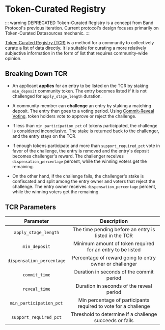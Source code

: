 # Token-Curated Registry

::: warning DEPRECATED
Token-Curated Registry is a concept from Band Protocol's previous iteration. Current protocol's design focuses primarily on Token-Curated Datasources mechanic.
:::

[Token Curated Registry (TCR)](https://medium.com/@ilovebagels/token-curated-registries-1-0-61a232f8dac7) is a method for a community to collectively curate a list of data directly. It is suitable for curating a more relatively subjective information in the form of list that requires community-wide opinion.

## Breaking Down TCR

- An applicant **applies** for an entry to be listed on the TCR by staking `min_deposit` community token. The entry becomes listed if it is not challenged for `apply_stage_length` duration.

- A community member can **challenge** an entry by staking a matching deposit. The entry then goes to a voting period. Using [Commit-Reveal Voting](https://medium.com/gitcoin/commit-reveal-scheme-on-ethereum-25d1d1a25428), token holders vote to approve or reject the challenge.

- If less than `min_participation_pct` of tokens participated, the challenge is considered inconclusive. The stake is returned back to the challenger, and the entry stays on the TCR.

- If enough tokens participate and more than `support_required_pct` vote in favor of the challenge, the entry is removed and the entry's deposit becomes challenger's reward. The challenger receives `dispensation_percentage` percent, while the winning voters get the remaining.

- On the other hand, if the challenge fails, the challenger's stake is confiscated and split among the entry owner and voters that reject the challenge. The entry owner receives `dispensation_percentage` percent, while the winning voters get the remaining.

## TCR Parameters

|         Parameter         |                           Description                           |
| :-----------------------: | :-------------------------------------------------------------: |
|   `apply_stage_length`    |      The time pending before an entry is listed in the TCR      |
|       `min_deposit`       |   Minimum amount of token required for an entry to be listed    |
| `dispensation_percentage` |     Percentage of reward going to entry owner or challenger     |
|       `commit_time`       |            Duration in seconds of the commit period             |
|       `reveal_time`       |            Duration in seconds of the reveal period             |
|  `min_participation_pct`  | Min percentage of participants required to vote for a challenge |
|  `support_required_pct`   |     Threshold to determine if a challenge succeeds or fails     |
